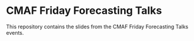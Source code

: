 # CMAF Friday Forecasting Talks
This repository contains the slides from the CMAF Friday Forecasting Talks events.

